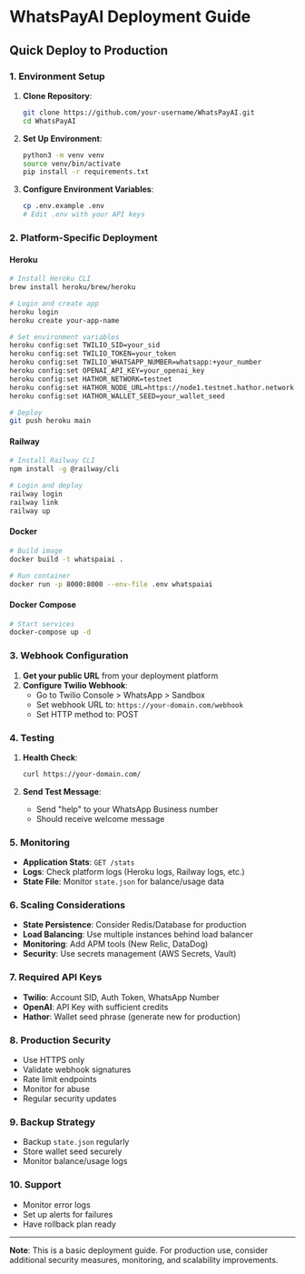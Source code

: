 # WhatsPayAI Deployment Guide

## Quick Deploy to Production

### 1. Environment Setup

1. **Clone Repository**:
   ```bash
   git clone https://github.com/your-username/WhatsPayAI.git
   cd WhatsPayAI
   ```

2. **Set Up Environment**:
   ```bash
   python3 -m venv venv
   source venv/bin/activate
   pip install -r requirements.txt
   ```

3. **Configure Environment Variables**:
   ```bash
   cp .env.example .env
   # Edit .env with your API keys
   ```

### 2. Platform-Specific Deployment

#### Heroku
```bash
# Install Heroku CLI
brew install heroku/brew/heroku

# Login and create app
heroku login
heroku create your-app-name

# Set environment variables
heroku config:set TWILIO_SID=your_sid
heroku config:set TWILIO_TOKEN=your_token
heroku config:set TWILIO_WHATSAPP_NUMBER=whatsapp:+your_number
heroku config:set OPENAI_API_KEY=your_openai_key
heroku config:set HATHOR_NETWORK=testnet
heroku config:set HATHOR_NODE_URL=https://node1.testnet.hathor.network
heroku config:set HATHOR_WALLET_SEED=your_wallet_seed

# Deploy
git push heroku main
```

#### Railway
```bash
# Install Railway CLI
npm install -g @railway/cli

# Login and deploy
railway login
railway link
railway up
```

#### Docker
```bash
# Build image
docker build -t whatspaiai .

# Run container
docker run -p 8000:8000 --env-file .env whatspaiai
```

#### Docker Compose
```bash
# Start services
docker-compose up -d
```

### 3. Webhook Configuration

1. **Get your public URL** from your deployment platform
2. **Configure Twilio Webhook**:
   - Go to Twilio Console > WhatsApp > Sandbox
   - Set webhook URL to: `https://your-domain.com/webhook`
   - Set HTTP method to: POST

### 4. Testing

1. **Health Check**:
   ```bash
   curl https://your-domain.com/
   ```

2. **Send Test Message**:
   - Send "help" to your WhatsApp Business number
   - Should receive welcome message

### 5. Monitoring

- **Application Stats**: `GET /stats`
- **Logs**: Check platform logs (Heroku logs, Railway logs, etc.)
- **State File**: Monitor `state.json` for balance/usage data

### 6. Scaling Considerations

- **State Persistence**: Consider Redis/Database for production
- **Load Balancing**: Use multiple instances behind load balancer  
- **Monitoring**: Add APM tools (New Relic, DataDog)
- **Security**: Use secrets management (AWS Secrets, Vault)

### 7. Required API Keys

- **Twilio**: Account SID, Auth Token, WhatsApp Number
- **OpenAI**: API Key with sufficient credits
- **Hathor**: Wallet seed phrase (generate new for production)

### 8. Production Security

- Use HTTPS only
- Validate webhook signatures
- Rate limit endpoints
- Monitor for abuse
- Regular security updates

### 9. Backup Strategy

- Backup `state.json` regularly
- Store wallet seed securely
- Monitor balance/usage logs

### 10. Support

- Monitor error logs
- Set up alerts for failures
- Have rollback plan ready

---

**Note**: This is a basic deployment guide. For production use, consider additional security measures, monitoring, and scalability improvements.
